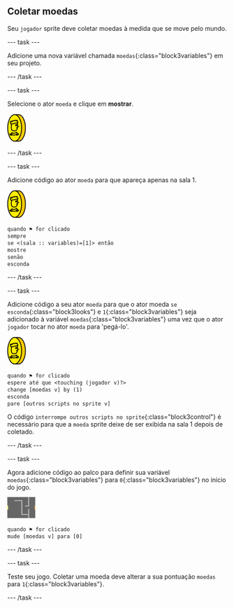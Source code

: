 ## Coletar moedas

Seu `jogador` sprite deve coletar moedas à medida que se move pelo mundo.

--- task ---

Adicione uma nova variável chamada `moedas`{:class="block3variables"} em seu projeto.

--- /task ---

--- task ---

Selecione o ator `moeda` e clique em **mostrar**.

![captura de tela](images/coin.png)

--- /task ---

--- task ---

Adicione código ao ator `moeda` para que apareça apenas na sala 1.

![captura de tela](images/coin.png)

```blocks3
quando ⚑ for clicado
sempre 
se <(sala :: variables)=[1]> então 
mostre
senão 
esconda
```

--- /task ---

--- task ---

Adicione código a seu ator `moeda` para que o ator moeda `se esconda`{:class="block3looks"} e `1`{:class="block3variables"} seja adicionado à variável `moedas`{:class="block3variables"} uma vez que o ator `jogador` tocar no ator `moeda` para 'pegá-lo'.

![moeda](images/coin.png)

```blocks3
quando ⚑ for clicado
espere até que <touching (jogador v)?>
change [moedas v] by (1)
esconda
pare [outros scripts no sprite v]
```

O código `interrompe outros scripts no sprite`{:class="block3control"} é necessário para que a `moeda` sprite deixe de ser exibida na sala 1 depois de coletado.

--- /task ---

--- task ---

Agora adicione código ao palco para definir sua variável `moedas`{:class="block3variables"} para `0`{:class="block3variables"} no início do jogo.

![palco](images/stage.png)

```blocks3
quando ⚑ for clicado
mude [moedas v] para [0]
```

--- /task ---

--- task ---

Teste seu jogo. Coletar uma moeda deve alterar a sua pontuação `moedas` para `1`{:class="block3variables"}.

--- /task ---